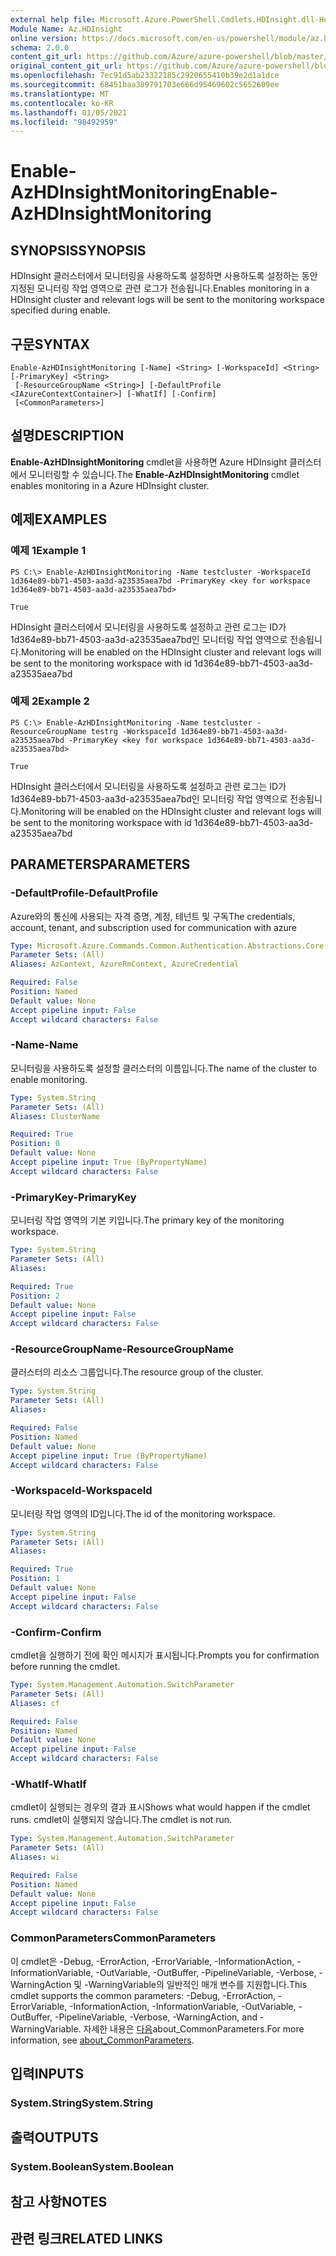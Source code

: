 ```yaml
---
external help file: Microsoft.Azure.PowerShell.Cmdlets.HDInsight.dll-Help.xml
Module Name: Az.HDInsight
online version: https://docs.microsoft.com/en-us/powershell/module/az.hdinsight/enable-azhdinsightmonitoring
schema: 2.0.0
content_git_url: https://github.com/Azure/azure-powershell/blob/master/src/HDInsight/HDInsight/help/Enable-AzHDInsightMonitoring.md
original_content_git_url: https://github.com/Azure/azure-powershell/blob/master/src/HDInsight/HDInsight/help/Enable-AzHDInsightMonitoring.md
ms.openlocfilehash: 7ec91d5ab23322185c2920655410b39e2d1a1dce
ms.sourcegitcommit: 68451baa389791703e666d95469602c5652609ee
ms.translationtype: MT
ms.contentlocale: ko-KR
ms.lasthandoff: 01/05/2021
ms.locfileid: "98492959"
---
```

# <span data-ttu-id="c458d-101">Enable-AzHDInsightMonitoring</span><span class="sxs-lookup"><span data-stu-id="c458d-101">Enable-AzHDInsightMonitoring</span></span>

## <span data-ttu-id="c458d-102">SYNOPSIS</span><span class="sxs-lookup"><span data-stu-id="c458d-102">SYNOPSIS</span></span>
<span data-ttu-id="c458d-103">HDInsight 클러스터에서 모니터링을 사용하도록 설정하면 사용하도록 설정하는 동안 지정된 모니터링 작업 영역으로 관련 로그가 전송됩니다.</span><span class="sxs-lookup"><span data-stu-id="c458d-103">Enables monitoring in a HDInsight cluster and relevant logs will be sent to the monitoring workspace specified during enable.</span></span>

## <span data-ttu-id="c458d-104">구문</span><span class="sxs-lookup"><span data-stu-id="c458d-104">SYNTAX</span></span>

```
Enable-AzHDInsightMonitoring [-Name] <String> [-WorkspaceId] <String> [-PrimaryKey] <String>
 [-ResourceGroupName <String>] [-DefaultProfile <IAzureContextContainer>] [-WhatIf] [-Confirm]
 [<CommonParameters>]
```

## <span data-ttu-id="c458d-105">설명</span><span class="sxs-lookup"><span data-stu-id="c458d-105">DESCRIPTION</span></span>
<span data-ttu-id="c458d-106">**Enable-AzHDInsightMonitoring** cmdlet을 사용하면 Azure HDInsight 클러스터에서 모니터링할 수 있습니다.</span><span class="sxs-lookup"><span data-stu-id="c458d-106">The **Enable-AzHDInsightMonitoring** cmdlet enables monitoring in a Azure HDInsight cluster.</span></span>

## <span data-ttu-id="c458d-107">예제</span><span class="sxs-lookup"><span data-stu-id="c458d-107">EXAMPLES</span></span>

### <span data-ttu-id="c458d-108">예제 1</span><span class="sxs-lookup"><span data-stu-id="c458d-108">Example 1</span></span>
```
PS C:\> Enable-AzHDInsightMonitoring -Name testcluster -WorkspaceId 1d364e89-bb71-4503-aa3d-a23535aea7bd -PrimaryKey <key for workspace 1d364e89-bb71-4503-aa3d-a23535aea7bd>

True
```

<span data-ttu-id="c458d-109">HDInsight 클러스터에서 모니터링을 사용하도록 설정하고 관련 로그는 ID가 1d364e89-bb71-4503-aa3d-a23535aea7bd인 모니터링 작업 영역으로 전송됩니다.</span><span class="sxs-lookup"><span data-stu-id="c458d-109">Monitoring will be enabled on the HDInsight cluster and relevant logs will be sent to the monitoring workspace with id 1d364e89-bb71-4503-aa3d-a23535aea7bd</span></span>

### <span data-ttu-id="c458d-110">예제 2</span><span class="sxs-lookup"><span data-stu-id="c458d-110">Example 2</span></span>
```
PS C:\> Enable-AzHDInsightMonitoring -Name testcluster -ResourceGroupName testrg -WorkspaceId 1d364e89-bb71-4503-aa3d-a23535aea7bd -PrimaryKey <key for workspace 1d364e89-bb71-4503-aa3d-a23535aea7bd>

True
```

<span data-ttu-id="c458d-111">HDInsight 클러스터에서 모니터링을 사용하도록 설정하고 관련 로그는 ID가 1d364e89-bb71-4503-aa3d-a23535aea7bd인 모니터링 작업 영역으로 전송됩니다.</span><span class="sxs-lookup"><span data-stu-id="c458d-111">Monitoring will be enabled on the HDInsight cluster and relevant logs will be sent to the monitoring workspace with id 1d364e89-bb71-4503-aa3d-a23535aea7bd</span></span>

## <span data-ttu-id="c458d-112">PARAMETERS</span><span class="sxs-lookup"><span data-stu-id="c458d-112">PARAMETERS</span></span>

### <span data-ttu-id="c458d-113">-DefaultProfile</span><span class="sxs-lookup"><span data-stu-id="c458d-113">-DefaultProfile</span></span>
<span data-ttu-id="c458d-114">Azure와의 통신에 사용되는 자격 증명, 계정, 테넌트 및 구독</span><span class="sxs-lookup"><span data-stu-id="c458d-114">The credentials, account, tenant, and subscription used for communication with azure</span></span>

```yaml
Type: Microsoft.Azure.Commands.Common.Authentication.Abstractions.Core.IAzureContextContainer
Parameter Sets: (All)
Aliases: AzContext, AzureRmContext, AzureCredential

Required: False
Position: Named
Default value: None
Accept pipeline input: False
Accept wildcard characters: False
```

### <span data-ttu-id="c458d-115">-Name</span><span class="sxs-lookup"><span data-stu-id="c458d-115">-Name</span></span>
<span data-ttu-id="c458d-116">모니터링을 사용하도록 설정할 클러스터의 이름입니다.</span><span class="sxs-lookup"><span data-stu-id="c458d-116">The name of the cluster to enable monitoring.</span></span>

```yaml
Type: System.String
Parameter Sets: (All)
Aliases: ClusterName

Required: True
Position: 0
Default value: None
Accept pipeline input: True (ByPropertyName)
Accept wildcard characters: False
```

### <span data-ttu-id="c458d-117">-PrimaryKey</span><span class="sxs-lookup"><span data-stu-id="c458d-117">-PrimaryKey</span></span>
<span data-ttu-id="c458d-118">모니터링 작업 영역의 기본 키입니다.</span><span class="sxs-lookup"><span data-stu-id="c458d-118">The primary key of the monitoring workspace.</span></span>

```yaml
Type: System.String
Parameter Sets: (All)
Aliases:

Required: True
Position: 2
Default value: None
Accept pipeline input: False
Accept wildcard characters: False
```

### <span data-ttu-id="c458d-119">-ResourceGroupName</span><span class="sxs-lookup"><span data-stu-id="c458d-119">-ResourceGroupName</span></span>
<span data-ttu-id="c458d-120">클러스터의 리소스 그룹입니다.</span><span class="sxs-lookup"><span data-stu-id="c458d-120">The resource group of the cluster.</span></span>

```yaml
Type: System.String
Parameter Sets: (All)
Aliases:

Required: False
Position: Named
Default value: None
Accept pipeline input: True (ByPropertyName)
Accept wildcard characters: False
```

### <span data-ttu-id="c458d-121">-WorkspaceId</span><span class="sxs-lookup"><span data-stu-id="c458d-121">-WorkspaceId</span></span>
<span data-ttu-id="c458d-122">모니터링 작업 영역의 ID입니다.</span><span class="sxs-lookup"><span data-stu-id="c458d-122">The id of the monitoring workspace.</span></span>

```yaml
Type: System.String
Parameter Sets: (All)
Aliases:

Required: True
Position: 1
Default value: None
Accept pipeline input: False
Accept wildcard characters: False
```

### <span data-ttu-id="c458d-123">-Confirm</span><span class="sxs-lookup"><span data-stu-id="c458d-123">-Confirm</span></span>
<span data-ttu-id="c458d-124">cmdlet을 실행하기 전에 확인 메시지가 표시됩니다.</span><span class="sxs-lookup"><span data-stu-id="c458d-124">Prompts you for confirmation before running the cmdlet.</span></span>

```yaml
Type: System.Management.Automation.SwitchParameter
Parameter Sets: (All)
Aliases: cf

Required: False
Position: Named
Default value: None
Accept pipeline input: False
Accept wildcard characters: False
```

### <span data-ttu-id="c458d-125">-WhatIf</span><span class="sxs-lookup"><span data-stu-id="c458d-125">-WhatIf</span></span>
<span data-ttu-id="c458d-126">cmdlet이 실행되는 경우의 결과 표시</span><span class="sxs-lookup"><span data-stu-id="c458d-126">Shows what would happen if the cmdlet runs.</span></span> <span data-ttu-id="c458d-127">cmdlet이 실행되지 않습니다.</span><span class="sxs-lookup"><span data-stu-id="c458d-127">The cmdlet is not run.</span></span>

```yaml
Type: System.Management.Automation.SwitchParameter
Parameter Sets: (All)
Aliases: wi

Required: False
Position: Named
Default value: None
Accept pipeline input: False
Accept wildcard characters: False
```

### <span data-ttu-id="c458d-128">CommonParameters</span><span class="sxs-lookup"><span data-stu-id="c458d-128">CommonParameters</span></span>
<span data-ttu-id="c458d-129">이 cmdlet은 -Debug, -ErrorAction, -ErrorVariable, -InformationAction, -InformationVariable, -OutVariable, -OutBuffer, -PipelineVariable, -Verbose, -WarningAction 및 -WarningVariable의 일반적인 매개 변수를 지원합니다.</span><span class="sxs-lookup"><span data-stu-id="c458d-129">This cmdlet supports the common parameters: -Debug, -ErrorAction, -ErrorVariable, -InformationAction, -InformationVariable, -OutVariable, -OutBuffer, -PipelineVariable, -Verbose, -WarningAction, and -WarningVariable.</span></span> <span data-ttu-id="c458d-130">자세한 내용은 [다음](http://go.microsoft.com/fwlink/?LinkID=113216)about_CommonParameters.</span><span class="sxs-lookup"><span data-stu-id="c458d-130">For more information, see [about_CommonParameters](http://go.microsoft.com/fwlink/?LinkID=113216).</span></span>

## <span data-ttu-id="c458d-131">입력</span><span class="sxs-lookup"><span data-stu-id="c458d-131">INPUTS</span></span>

### <span data-ttu-id="c458d-132">System.String</span><span class="sxs-lookup"><span data-stu-id="c458d-132">System.String</span></span>

## <span data-ttu-id="c458d-133">출력</span><span class="sxs-lookup"><span data-stu-id="c458d-133">OUTPUTS</span></span>

### <span data-ttu-id="c458d-134">System.Boolean</span><span class="sxs-lookup"><span data-stu-id="c458d-134">System.Boolean</span></span>

## <span data-ttu-id="c458d-135">참고 사항</span><span class="sxs-lookup"><span data-stu-id="c458d-135">NOTES</span></span>

## <span data-ttu-id="c458d-136">관련 링크</span><span class="sxs-lookup"><span data-stu-id="c458d-136">RELATED LINKS</span></span>
